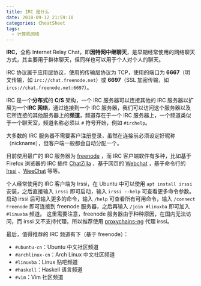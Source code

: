 ```yaml
---
title: IRC 是什么
date: 2018-09-12 21:59:18
categories: CheatSheet
tags:
  - 计算机网络
---
```


**IRC**，全称 Internet Relay Chat，即**因特网中继聊天**，是早期经常使用的网络聊天方式，其主要用于群体聊天，但同样也可以用于个人对个人的聊天。

IRC 协议属于应用层协议，使用的传输层协议为 TCP，使用的端口为 **6667**（明文传输，如 `irc://chat.freenode.net`）或 **6697**（SSL 加密传输，如 `ircs://chat.freenode.net:6697`）。

IRC 是一个**分布式**的 **C/S** 架构，一个 IRC 服务器可以连接其他的 IRC 服务器以扩展为一个**IRC 网络**，通过连接到一个 IRC 服务器，我们可以访问这个服务器以及它所连接的其他服务器上的**频道**，频道存在于一个 IRC 服务器上，一个频道类似于一个聊天室，频道名称必须以 `#` 符号开始，例如 `#irchelp`。

大多数的 IRC 服务器不需要客户注册登录，虽然在连接前必须设定好昵称（nickname），但客户端一般都会自动分配一个。

目前使用最广的 IRC 服务器为 [freenode](https://freenode.net/) ，而 IRC 客户端软件有多种，比如基于 Firefox 浏览器的 IRC 插件 [ChatZilla](http://chatzilla.hacksrus.com/) ，基于网页的 [Webchat](https://webchat.freenode.net/) ，基于命令行的 [Irssi](https://irssi.org/) 、[WeeChat](https://weechat.org/) 等等。

个人经常使用的 IRC 客户端为 Irssi，在 Ubuntu 中可以使用 `apt install irssi` 安装，之后直接输入 `irssi` 即可启动，输入 `irssi --help` 可查看更多命令参数。
启动 irssi 后可输入更多的命令，输入 `/help` 可查看所有可用命令，输入 `/connect Freenode` 即可连接到 freenode 服务器，之后再输入 `/join #linuxba` 即可加入 `#linuxba` 频道。
这里需要注意，freenode 服务器由于种种原因，在国内无法访问，而 irssi 又不支持代理，所以推荐使用 [proxychains-ng](https://github.com/rofl0r/proxychains-ng) 代理 irssi。

最后，值得推荐的 IRC 频道有下（基于 freenode）：

- `#ubuntu-cn`：Ubuntu 中文社区频道
- `#archlinux-cn`：Arch Linux 中文社区频道
- `#linuxba`：Linux 贴吧频道
- `#haskell`：Haskell 语言频道
- `#vim`：Vim 社区频道
